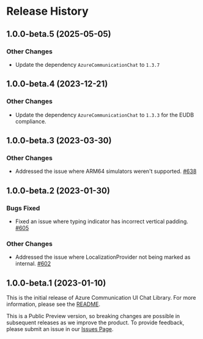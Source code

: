 # Release History

## 1.0.0-beta.5 (2025-05-05)

### Other Changes

- Update the dependency `AzureCommunicationChat` to `1.3.7`

## 1.0.0-beta.4 (2023-12-21)

### Other Changes

- Update the dependency `AzureCommunicationChat` to `1.3.3` for the EUDB compliance.

## 1.0.0-beta.3 (2023-03-30)

### Other Changes

- Addressed the issue where ARM64 simulators weren't supported. [#638](https://github.com/Azure/communication-ui-library-ios/pull/638)

## 1.0.0-beta.2 (2023-01-30)

### Bugs Fixed

- Fixed an issue where typing indicator has incorrect vertical padding. [#605](https://github.com/Azure/communication-ui-library-ios/pull/605)

### Other Changes

- Addressed the issue where LocalizationProvider not being marked as internal. [#602](https://github.com/Azure/communication-ui-library-ios/pull/602)

## 1.0.0-beta.1 (2023-01-10)

This is the initial release of Azure Communication UI Chat Library. For more information, please see the [README](./README.md).

This is a Public Preview version, so breaking changes are possible in subsequent releases as we improve the product. To provide feedback, please submit an issue in our [Issues Page](https://github.com/Azure/communication-ui-library-ios/issues).
